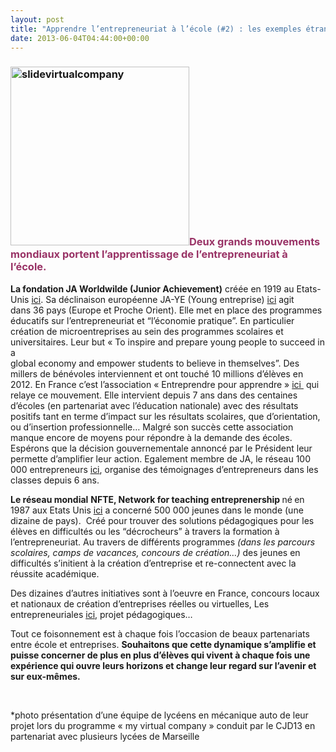 ```yaml
---
layout: post
title: "Apprendre l’entrepreneuriat à l’école (#2) : les exemples étrangers  "
date: 2013-06-04T04:44:00+00:00
---
```

<div class="main">
		<h3><span style="color: #993366;"><strong><a href="/juliecoudry/uploads/2013/05/slidevirtualcompany.jpg"><img class="alignleft  wp-image-1879" alt="slidevirtualcompany" src="/juliecoudry/uploads/2013/05/slidevirtualcompany.jpg" width="286" height="286"></a>Deux grands mouvements mondiaux</strong> portent l’apprentissage de l’entrepreneuriat à l’école.</span></h3>
	<p><strong>La fondation JA Worldwilde (Junior Achievement)</strong> créée en 1919 au Etats-Unis <a href="http://www.jaworldwide.org/Pages/default.aspx">ici</a>. Sa déclinaison européenne JA-YE (Young entreprise) <a href="http://www.ja-ye.org">ici</a> agit dans 36 pays (Europe et Proche Orient). Elle met en place des programmes éducatifs sur l’entrepreneuriat et “l’économie pratique”. En particulier création de microentreprises au sein des programmes scolaires et universitaires. Leur but « ​To inspire and prepare young people to succeed in a<br>
global economy and empower students to believe in themselves”. Des millers de bénévoles interviennent et ont touché 10 millions d’élèves en 2012. En France c’est l’association « Entreprendre pour apprendre » <a href="http://france.ja-ye.org/pls/apex31mb/f?p=17000:1001:3280685939217772">ici </a> qui relaye ce mouvement. Elle intervient depuis 7 ans dans des centaines d’écoles (en partenariat avec l’éducation nationale) avec des résultats positifs tant en terme d’impact sur les résultats scolaires, que d’orientation, ou d’insertion professionnelle… Malgré son succès cette association manque encore de moyens pour répondre à la demande des écoles. Espérons que la décision gouvernementale annoncé par le Président leur permette d’amplifier leur action. Egalement membre de JA, le réseau 100 000 entrepreneurs <a href="http://www.100000entrepreneurs.com">ici</a>, organise des témoignages d’entrepreneurs dans les classes depuis 6 ans.</p>
	<p><strong>Le réseau mondial</strong> <b>NFTE, Network for teaching entreprenership </b>né<b> </b>en 1987 aux Etats Unis <a href="http://www.nfte.com">ici</a> a concerné 500 000 jeunes dans le monde (une dizaine de pays).  Créé pour trouver des solutions pédagogiques pour les élèves en difficultés ou les “décrocheurs” à travers la formation à l’entrepreneuriat. Au travers de différents programmes<em id="__mceDel"> (dans les parcours scolaires, camps de vacances, concours de création…) </em>des jeunes en difficultés s’initient à la création d’entreprise et re-connectent avec la réussite académique.</p>
	<p>Des dizaines d’autres initiatives sont à l’oeuvre en France, concours locaux et nationaux de création d’entreprises réelles ou virtuelles, Les entrepreneuriales <a href="http://www.les-entrepreneuriales.fr">ici</a>, projet pédagogiques…</p>
	<p>Tout ce foisonnement est à chaque fois l’occasion de beaux partenariats entre école et entreprises. <strong>Souhaitons que cette dynamique s’amplifie et puisse concerner de plus en plus d’élèves qui vivent à chaque fois une expérience qui ouvre leurs horizons et change leur regard sur l’avenir et sur eux-mêmes.</strong></p>
	<p> </p>
	<p>*photo présentation d’une équipe de lycéens en mécanique auto de leur projet lors du programme « my virtual company » conduit par le CJD13 en partenariat avec plusieurs lycées de Marseille
</p>
<p><span class="st_facebook_large" st_title="Apprendre l’entrepreneuriat à l’école (#2) : les exemples étrangers" st_url="http://www.juliecoudry.com/1878_apprendre-lentrepreneuriat-a-lecole-2-les-exemples-etrangers.html" displaytext="facebook"></span><span class="st_twitter_large" st_title="Apprendre l’entrepreneuriat à l’école (#2) : les exemples étrangers" st_url="http://www.juliecoudry.com/1878_apprendre-lentrepreneuriat-a-lecole-2-les-exemples-etrangers.html" displaytext="twitter"></span><span class="st_email_large" st_title="Apprendre l’entrepreneuriat à l’école (#2) : les exemples étrangers" st_url="http://www.juliecoudry.com/1878_apprendre-lentrepreneuriat-a-lecole-2-les-exemples-etrangers.html" displaytext="email"></span><span class="st_sharethis_large" st_title="Apprendre l’entrepreneuriat à l’école (#2) : les exemples étrangers" st_url="http://www.juliecoudry.com/1878_apprendre-lentrepreneuriat-a-lecole-2-les-exemples-etrangers.html" displaytext="sharethis"></span><span class="st_plusone_large" st_title="Apprendre l’entrepreneuriat à l’école (#2) : les exemples étrangers" st_url="http://www.juliecoudry.com/1878_apprendre-lentrepreneuriat-a-lecole-2-les-exemples-etrangers.html" displaytext="plusone"></span></p>
</div>